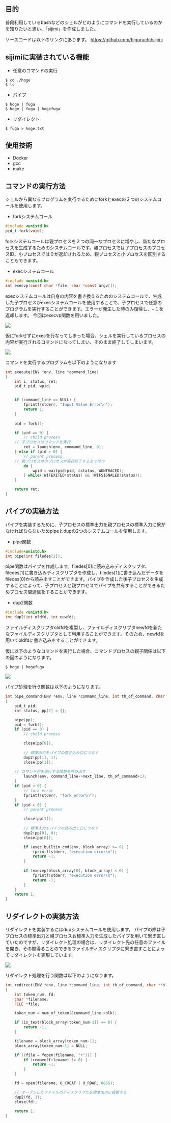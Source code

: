## 目的

普段利用しているbashなどのシェルがどのようにコマンドを実行しているのかを知りたいと思い、「sijimi」を作成しました。

ソースコードは以下のリンクにあります。
https://github.com/higuruchi/sijimi

## sijimiに実装されている機能

- 任意のコマンドの実行
　
```shell
$ cd ./hoge
$ ls
```

- パイプ
　 
```shell
$ hoge | fuga
$ hoge | fuga | hogefuga
```

- リダイレクト

```shell
$ fuga > hoge.txt
```

## 使用技術

- Docker
- gcc
- make

## コマンドの実行方法

シェルから異なるプログラムを実行するためにforkとexecの２つのシステムコールを使用します。

- forkシステムコール

```C
#include <unistd.h>
pid_t fork(void);
```

forkシステムコールは親プロセスを２つの同一なプロセスに増やし、新たなプロセスを生成するためのシステムコールです。親プロセスでは子プロセスのプロセスID、小プロセスでは０が返却されるため、親プロセスと小プロセスを区別することもできます。

- execシステムコール

```C
#include <unistd.h>
int execvp(const char *file, char *const argv[]);
```

execシステムコールは自身の内容を書き換えるためのシステムコールで、生成した子プロセスがexecシステムコールを使用することで、子プロセスで任意のプログラムを実行することができます。エラーが発生した時のみ復帰し、−１を返却します。
今回はexecvp関数を用いました。


![](https://storage.googleapis.com/zenn-user-upload/b5cb24e5c73376f5922a924e.png)


仮にforkせずにexecを行なってしまった場合、シェルを実行しているプロセスの内容が実行されるコマンドになってしまい、そのまま終了してしまいます。

![](https://storage.googleapis.com/zenn-user-upload/b8ad53b440eed52083565c32.png)

コマンドを実行するプログラムを以下のようになります

```C:exec_line.c
int execute(ENV *env, line *command_line)
{
    int i, status, ret;
    pid_t pid, wpid;


    if (command_line == NULL) {
        fprintf(stderr, "Input Value Error\n");
        return 1;
    }
    
    pid = fork();

    if (pid == 0) {
        // child process
	// 子プロセスはコマンドを実行
        ret = launch(env, command_line, 0);
    } else if (pid > 0) {
        // parent process
	// 親プロセスは小プロセスが実行終了するまで待つ
        do {
            wpid = waitpid(pid, &status, WUNTRACED);
        } while(!WIFEXITED(status) && !WIFSIGNALED(status));
    }

    return ret;
}
```

## パイプの実装方法

パイプを実装するために、子プロセスの標準出力を親プロセスの標準入力に繋がなければならないためpipeとdupの2つのシステムコールを使用します。

- pipe関数

```C
#include<unistd.h>
int pipe(int filedes[2]);
```

pipe関数はパイプを作成します。filedes[0]に読み込みディスクリプタ、filedes[1]に書き込みディスクリプタを作成し、filedes[1]に書き込んだデータをfiledes[0]から読み出すことができます。パイプを作成した後子プロセスを生成することによって、子プロセスと親プロセスでパイプを共有することができるためプロセス間通信をすることができます。

- dup2関数

```C
#include <unistd.h>
int dup2(int oldfd, int newfd);
```

ファイルディスクリプタoldfdを複製し、ファイルディスクリプタnewfdを新たなファイルディスクリプタとして利用することができます。そのため、newfdを用いてoldfdに書き込みをすることができます。

仮に以下のようなコマンドを実行した場合、コマンドプロセスの親子関係は以下の図のようになります。

```shell
$ hoge | hogefuga
```

![](https://storage.googleapis.com/zenn-user-upload/63676d52e3021b617a87c4a1.png)


パイプ処理を行う関数は以下のようになります。

```C
int pipe_command(ENV *env, line *command_line, int th_of_command, char **block_array)
{
    pid_t pid;
    int status, pp[2] = {};

    pipe(pp);
    pid = fork();
    if (pid == 0) {
        // child process

        close(pp[0]);
    
        // 標準出力をパイプの書き込み口につなぐ
        dup2(pp[1], 1);
        close(pp[1]);
	
	// コマンド列を実行する関数を呼び出す
        launch(env, command_line->next_line, th_of_command+1);
    }
    if (pid < 0) {
        // fork error
        fprintf(stderr, "fork error\n");
    }
    if (pid > 0) {
        // parent process

        close(pp[1]);
        
        // 標準入力をパイプの読み出し口につなぐ       
        dup2(pp[0], 0);
        close(pp[0]);

        if (exec_builtin_cmd(env, block_array) >= 0) {
            fprintf(stderr, "execution error\n");
            return -1;
        }
        
        if (execvp(block_array[0], block_array) < 0) {
            fprintf(stderr, "execution error\n");
            return -1;
        }
    }
    return 1;
}
```

## リダイレクトの実装方法

リダイレクトを実装するにはdupシステムコールを使用します。
パイプの際は子プロセスの標準出力と親プロセスお標準入力を生成したパイプを用いて繋ぎ直していたのですが、リダイレクト処理の場合は、リダイレクト先の任意のファイルを開き、その際得ることのできるファイルディスクリプタに繋ぎ直すことによってリダイレクトを実現しています。

![](https://storage.googleapis.com/zenn-user-upload/a84f7b797b9da4b109a28bd8.png)

リダイレクト処理を行う関数は以下のようになります。

```C
int redirect(ENV *env, line *command_line, int th_of_command, char **block_array)
{
    int token_num, fd;
    char *filename;
    FILE *file;

    token_num = num_of_token(&command_line->blk);

    if (is_text(block_array[token_num-1]) == 0) {
        return -1;
    }

    filename = block_array[token_num-1];
    block_array[token_num-1] = NULL;

    if ((file = fopen(filename, "r"))) {
        if (remove(filename) != 0) {
            return -1;
        }
    }

    fd = open(filename, O_CREAT | O_RDWR, 0666);

    // オープンしたファイルのディスクリプたを標準出力に複製する
    dup2(fd, 1);
    close(fd);

    return 1;
}

```